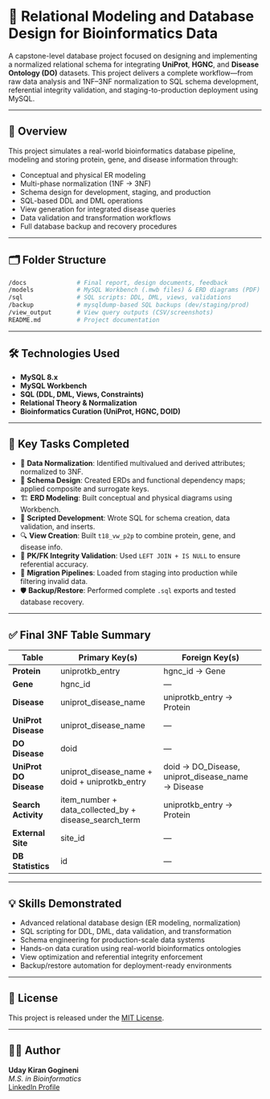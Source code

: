 # 🧬 Relational Modeling and Database Design for Bioinformatics Data

A capstone-level database project focused on designing and implementing a normalized relational schema for integrating **UniProt**, **HGNC**, and **Disease Ontology (DO)** datasets. This project delivers a complete workflow—from raw data analysis and 1NF–3NF normalization to SQL schema development, referential integrity validation, and staging-to-production deployment using MySQL.

---

## 📘 Overview

This project simulates a real-world bioinformatics database pipeline, modeling and storing protein, gene, and disease information through:

- Conceptual and physical ER modeling  
- Multi-phase normalization (1NF → 3NF)  
- Schema design for development, staging, and production  
- SQL-based DDL and DML operations  
- View generation for integrated disease queries  
- Data validation and transformation workflows  
- Full database backup and recovery procedures

---

## 🗂️ Folder Structure

```bash
/docs              # Final report, design documents, feedback
/models            # MySQL Workbench (.mwb files) & ERD diagrams (PDF)
/sql               # SQL scripts: DDL, DML, views, validations
/backup            # mysqldump-based SQL backups (dev/staging/prod)
/view_output       # View query outputs (CSV/screenshots)
README.md          # Project documentation
```

---

## 🛠️ Technologies Used

- **MySQL 8.x**  
- **MySQL Workbench**  
- **SQL (DDL, DML, Views, Constraints)**  
- **Relational Theory & Normalization**  
- **Bioinformatics Curation (UniProt, HGNC, DOID)**

---

## 🔄 Key Tasks Completed

- 🧩 **Data Normalization**: Identified multivalued and derived attributes; normalized to 3NF.  
- 🧬 **Schema Design**: Created ERDs and functional dependency maps; applied composite and surrogate keys.  
- 🏗️ **ERD Modeling**: Built conceptual and physical diagrams using Workbench.  
- 🧾 **Scripted Development**: Wrote SQL for schema creation, data validation, and inserts.  
- 🔍 **View Creation**: Built `t18_vw_p2p` to combine protein, gene, and disease info.  
- 🔐 **PK/FK Integrity Validation**: Used `LEFT JOIN + IS NULL` to ensure referential accuracy.  
- 🔄 **Migration Pipelines**: Loaded from staging into production while filtering invalid data.  
- 🛡️ **Backup/Restore**: Performed complete `.sql` exports and tested database recovery.

---

## ✅ Final 3NF Table Summary

| Table                 | Primary Key(s)                                  | Foreign Key(s)                                         |
|----------------------|--------------------------------------------------|--------------------------------------------------------|
| **Protein**           | uniprotkb_entry                                  | hgnc_id → Gene                                         |
| **Gene**              | hgnc_id                                          | —                                                      |
| **Disease**           | uniprot_disease_name                             | uniprotkb_entry → Protein                              |
| **UniProt Disease**   | uniprot_disease_name                             | —                                                      |
| **DO Disease**        | doid                                             | —                                                      |
| **UniProt DO Disease**| uniprot_disease_name + doid + uniprotkb_entry   | doid → DO_Disease, uniprot_disease_name → Disease      |
| **Search Activity**   | item_number + data_collected_by + disease_search_term | uniprotkb_entry → Protein                        |
| **External Site**     | site_id                                          | —                                                      |
| **DB Statistics**     | id                                               | —                                                      |

---

## 💡 Skills Demonstrated

- Advanced relational database design (ER modeling, normalization)  
- SQL scripting for DDL, DML, data validation, and transformation  
- Schema engineering for production-scale data systems  
- Hands-on data curation using real-world bioinformatics ontologies  
- View optimization and referential integrity enforcement  
- Backup/restore automation for deployment-ready environments

---

## 🔗 License

This project is released under the [MIT License](https://opensource.org/licenses/MIT).

---

## 👨‍💻 Author

**Uday Kiran Gogineni**  
_M.S. in Bioinformatics_  
[LinkedIn Profile](https://www.linkedin.com/in/udaykiran01)
